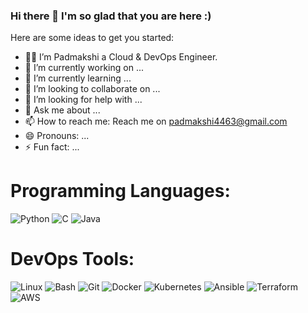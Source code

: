 ### Hi there 👋 I'm so glad that you are here :)

   Here are some ideas to get you started:
 - 👨‍💻 I’m Padmakshi a Cloud & DevOps Engineer.
 - 🔭 I’m currently working on ...
 - 🌱 I’m currently learning ...
 - 👯 I’m looking to collaborate on ...
 - 🤔 I’m looking for help with ...
 - 💬 Ask me about ...
 - 📫 How to reach me: Reach me on padmakshi4463@gmail.com
 - 😄 Pronouns: ...
 - ⚡ Fun fact: ...

# Programming Languages:
![Python](https://img.icons8.com/color/48/000000/python.png)
![C](https://img.icons8.com/color/48/000000/c-programming.png)
![Java](https://img.icons8.com/color/48/000000/java-coffee-cup-logo.png)

# DevOps Tools:
![Linux](https://img.icons8.com/color/48/000000/linux.png)
![Bash](https://img.icons8.com/plasticine/48/000000/bash.png)
![Git](https://img.icons8.com/color/48/000000/git.png)
![Docker](https://img.icons8.com/color/48/000000/docker.png)
![Kubernetes](https://img.icons8.com/color/48/000000/kubernetes.png)
![Ansible](https://img.icons8.com/color/48/000000/ansible.png)
![Terraform](https://img.icons8.com/color/48/000000/terraform.png)
![AWS](https://img.icons8.com/color/48/000000/amazon-web-services.png)
